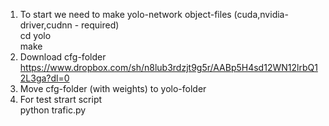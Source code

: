 1) To start we need to make yolo-network object-files (cuda,nvidia-driver,cudnn - required)
<br />cd yolo
<br />make <br />
2) Download cfg-folder <br />
https://www.dropbox.com/sh/n8lub3rdzjt9g5r/AABp5H4sd12WN12lrbQ12L3ga?dl=0 <br />
3) Move cfg-folder (with weights) to yolo-folder
4) For test strart script 
<br />python trafic.py <br />
